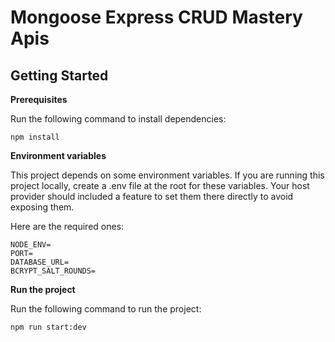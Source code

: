 <h1>Mongoose Express CRUD Mastery Apis</h1>

<h2>Getting Started</h2>
<p><b>Prerequisites</b></p>
<p>Run the following command to install dependencies:</p>
<div><pre><code>npm install</code></pre></div>
<p><b>Environment variables</b></p>
<p>This project depends on some environment variables. If you are running this project locally, create a .env file at the root for these variables. Your host provider should included a feature to set them there directly to avoid exposing them.</p>
<p>Here are the required ones:</p>
<div><pre><code>NODE_ENV=
PORT=
DATABASE_URL=
BCRYPT_SALT_ROUNDS=</code>
</pre>
</div>
<p><b>Run the project</b></p>
<p>Run the following command to run the project:</p>
<div><pre><code>npm run start:dev</code></pre></div>
